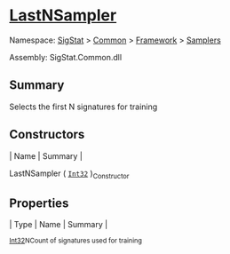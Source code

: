 # [LastNSampler](./LastNSampler.md)

Namespace: [SigStat]() > [Common](./../../README.md) > [Framework]() > [Samplers](./README.md)

Assembly: SigStat.Common.dll

## Summary
Selects the first N signatures for training

## Constructors

| Name | Summary | 

LastNSampler ( [`Int32`](https://docs.microsoft.com/en-us/dotnet/api/System.Int32) )<sub>Constructor</sub>


## Properties

| Type | Name | Summary | 

<sub>[Int32](https://docs.microsoft.com/en-us/dotnet/api/System.Int32)</sub><sub>N</sub><sub>Count of signatures used for training</sub>


